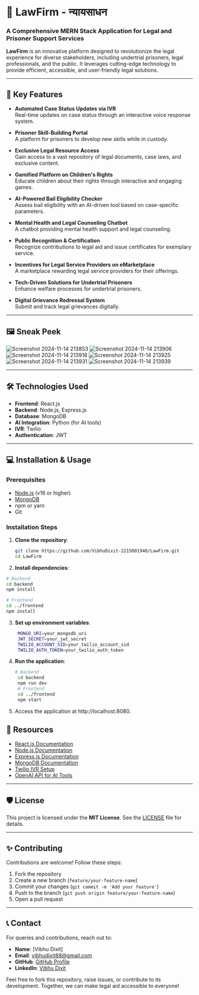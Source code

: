 # 📜 LawFirm - न्यायसाधन

### A Comprehensive MERN Stack Application for Legal and Prisoner Support Services  

**LawFirm** is an innovative platform designed to revolutionize the legal experience for diverse stakeholders, including undertrial prisoners, legal professionals, and the public. It leverages cutting-edge technology to provide efficient, accessible, and user-friendly legal solutions.  

---

## 🌟 Key Features  

- **Automated Case Status Updates via IVR**  
  Real-time updates on case status through an interactive voice response system.  

- **Prisoner Skill-Building Portal**  
  A platform for prisoners to develop new skills while in custody.  

- **Exclusive Legal Resource Access**  
  Gain access to a vast repository of legal documents, case laws, and exclusive content.  

- **Gamified Platform on Children's Rights**  
  Educate children about their rights through interactive and engaging games.  

- **AI-Powered Bail Eligibility Checker**  
  Assess bail eligibility with an AI-driven tool based on case-specific parameters.  

- **Mental Health and Legal Counseling Chatbot**  
  A chatbot providing mental health support and legal counseling.  

- **Public Recognition & Certification**  
  Recognize contributions to legal aid and issue certificates for exemplary service.  

- **Incentives for Legal Service Providers on eMarketplace**  
  A marketplace rewarding legal service providers for their offerings.  

- **Tech-Driven Solutions for Undertrial Prisoners**  
  Enhance welfare processes for undertrial prisoners.  

- **Digital Grievance Redressal System**  
  Submit and track legal grievances digitally.  

---

## 🖼️ Sneak Peek
![Screenshot 2024-11-14 213853](https://github.com/user-attachments/assets/955cd115-8e07-4f5c-b152-192409d8463c)
![Screenshot 2024-11-14 213906](https://github.com/user-attachments/assets/2d82b3a6-9dba-413b-9b2f-2838a5aac119)
![Screenshot 2024-11-14 213918](https://github.com/user-attachments/assets/0cbf6b39-2b8a-4a3e-9484-976cdb54d417)
![Screenshot 2024-11-14 213925](https://github.com/user-attachments/assets/55985586-faba-4a31-a48a-d0e7648ddb9c)
![Screenshot 2024-11-14 213931](https://github.com/user-attachments/assets/f4576da1-bde1-4f60-93c7-311744108bb4)
![Screenshot 2024-11-14 213939](https://github.com/user-attachments/assets/05bb7ec6-6f44-45eb-8ffa-7a61a8587a26)

---
## 🛠️ Technologies Used  

- **Frontend**: React.js  
- **Backend**: Node.js, Express.js  
- **Database**: MongoDB  
- **AI Integration**: Python (for AI tools)  
- **IVR**: Twilio  
- **Authentication**: JWT  

---

## 💻 Installation & Usage  

### Prerequisites  

- [Node.js](https://nodejs.org/) (v16 or higher)  
- [MongoDB](https://www.mongodb.com/)  
- npm or yarn  
- Git  

### Installation Steps  

1. **Clone the repository**:  
   ```bash
   git clone https://github.com/VibhuDixit-2215001940/LawFirm.git
   cd LawFirm
   ```
2. **Install dependencies**:
  ```bash
  # Backend
  cd backend
  npm install

  # Frontend
  cd ../frontend
  npm install
```
3. **Set up environment variables**:
   ```bash
    MONGO_URI=your_mongodb_uri
    JWT_SECRET=your_jwt_secret
    TWILIO_ACCOUNT_SID=your_twilio_account_sid
    TWILIO_AUTH_TOKEN=your_twilio_auth_token
   ```
4. **Run the application**:
   ```bash
   # Backend
    cd backend
    npm run dev
    # Frontend
    cd ../frontend
    npm start
    ```
5. Access the application at http://localhost:8080.
## 🧰 Resources  

- [React.js Documentation](https://reactjs.org/docs/getting-started.html)  
- [Node.js Documentation](https://nodejs.org/en/docs/)  
- [Express.js Documentation](https://expressjs.com/en/4x/api.html)  
- [MongoDB Documentation](https://www.mongodb.com/docs/)  
- [Twilio IVR Setup](https://www.twilio.com/docs/voice/interactive-voice-response-ivr)  
- [OpenAI API for AI Tools](https://platform.openai.com/docs/)  

---

## 🛡️ License  

This project is licensed under the **MIT License**. See the [LICENSE](LICENSE) file for details.  

---

## ✨ Contributing  

Contributions are welcome! Follow these steps:  

1. Fork the repository  
2. Create a new branch (`feature/your-feature-name`)  
3. Commit your changes (`git commit -m 'Add your feature'`)  
4. Push to the branch (`git push origin feature/your-feature-name`)  
5. Open a pull request  

---

## 📞 Contact  

For queries and contributions, reach out to:  

- **Name**: [Vibhu Dixit]  
- **Email**: vibhudixit88@gmail.com  
- **GitHub**: [GitHub Profile](https://github.com/VibhuDixit-2215001940)
- **LinkedIn**: [Vibhu Dixit](https://www.linkedin.com/in/vibhu-dixit-b42a11251/)

Feel free to fork this repository, raise issues, or contribute to its development. Together, we can make legal aid accessible to everyone!
